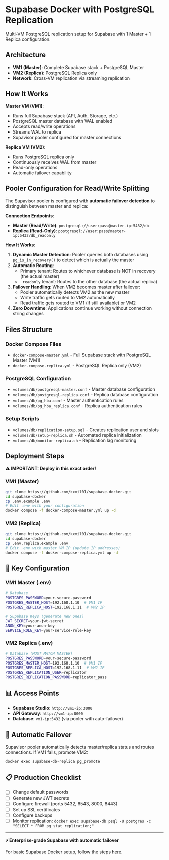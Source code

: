 # Supabase Docker with PostgreSQL Replication

Multi-VM PostgreSQL replication setup for Supabase with 1 Master + 1 Replica configuration.

## Architecture

- **VM1 (Master)**: Complete Supabase stack + PostgreSQL Master
- **VM2 (Replica)**: PostgreSQL Replica only
- **Network**: Cross-VM replication via streaming replication

## How It Works

**Master VM (VM1)**:
- Runs full Supabase stack (API, Auth, Storage, etc.)
- PostgreSQL master database with WAL enabled
- Accepts read/write operations
- Streams WAL to replica
- Supavisor pooler configured for master connections

**Replica VM (VM2)**:
- Runs PostgreSQL replica only
- Continuously receives WAL from master
- Read-only operations
- Automatic failover capability

## Pooler Configuration for Read/Write Splitting

The Supavisor pooler is configured with **automatic failover detection** to distinguish between master and replica:

**Connection Endpoints**:
- **Master (Read/Write)**: `postgresql://user:pass@master-ip:5432/db`
- **Replica (Read-Only)**: `postgresql://user:pass@master-ip:5432/db_readonly`

**How It Works**:

1. **Dynamic Master Detection**: Pooler queries both databases using `pg_is_in_recovery()` to detect which is actually the master
2. **Automatic Routing**: 
   - Primary tenant: Routes to whichever database is NOT in recovery (the actual master)
   - `_readonly` tenant: Routes to the other database (the actual replica)
3. **Failover Handling**: When VM2 becomes master after failover:
   - Pooler automatically detects VM2 as the new master
   - Write traffic gets routed to VM2 automatically
   - Read traffic gets routed to VM1 (if still available) or VM2
4. **Zero Downtime**: Applications continue working without connection string changes

## Files Structure

### Docker Compose Files

- `docker-compose-master.yml` - Full Supabase stack with PostgreSQL Master (VM1)
- `docker-compose-replica.yml` - PostgreSQL Replica only (VM2)

### PostgreSQL Configuration

- `volumes/db/postgresql-master.conf` - Master database configuration
- `volumes/db/postgresql-replica.conf` - Replica database configuration
- `volumes/db/pg_hba.conf` - Master authentication rules
- `volumes/db/pg_hba_replica.conf` - Replica authentication rules

### Setup Scripts

- `volumes/db/replication-setup.sql` - Creates replication user and slots
- `volumes/db/setup-replica.sh` - Automated replica initialization
- `volumes/db/monitor-replica.sh` - Replication lag monitoring

## Deployment Steps

**⚠️ IMPORTANT: Deploy in this exact order!**

### VM1 (Master)
```bash
git clone https://github.com/kxxil01/supabase-docker.git
cd supabase-docker
cp .env.example .env
# Edit .env with your configuration
docker compose -f docker-compose-master.yml up -d
```

### VM2 (Replica)
```bash
git clone https://github.com/kxxil01/supabase-docker.git
cd supabase-docker
cp .env.replica.example .env
# Edit .env with master VM IP (update IP addresses)
docker compose -f docker-compose-replica.yml up -d
```

## 🔧 Key Configuration

### VM1 Master (.env)
```bash
# Database
POSTGRES_PASSWORD=your-secure-password
POSTGRES_MASTER_HOST=192.168.1.10  # VM1 IP
POSTGRES_REPLICA_HOST=192.168.1.11  # VM2 IP

# Supabase Keys (generate new ones)
JWT_SECRET=your-jwt-secret
ANON_KEY=your-anon-key
SERVICE_ROLE_KEY=your-service-role-key
```

### VM2 Replica (.env)
```bash
# Database (MUST MATCH MASTER)
POSTGRES_PASSWORD=your-secure-password
POSTGRES_MASTER_HOST=192.168.1.10  # VM1 IP
POSTGRES_REPLICA_HOST=192.168.1.11  # VM2 IP
POSTGRES_REPLICATION_USER=replicator
POSTGRES_REPLICATION_PASSWORD=replicator_pass
```

## 📊 Access Points

- **Supabase Studio**: `http://vm1-ip:3000`
- **API Gateway**: `http://vm1-ip:8000`
- **Database**: `vm1-ip:5432` (via pooler with auto-failover)

## 🔄 Automatic Failover

Supavisor pooler automatically detects master/replica status and routes connections. If VM1 fails, promote VM2:
```bash
docker exec supabase-db-replica pg_promote
```

## 📋 Production Checklist

- [ ] Change default passwords
- [ ] Generate new JWT secrets  
- [ ] Configure firewall (ports 5432, 6543, 8000, 8443)
- [ ] Set up SSL certificates
- [ ] Configure backups
- [ ] Monitor replication: `docker exec supabase-db psql -U postgres -c "SELECT * FROM pg_stat_replication;"`

---
**⚡ Enterprise-grade Supabase with automatic failover**

For basic Supabase Docker setup, follow the steps [here](https://supabase.com/docs/guides/hosting/docker).
